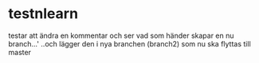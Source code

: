 # testnlearn
testar att ändra en kommentar och ser vad som händer
skapar en nu branch...'
..och lägger den i nya branchen (branch2)
som nu ska flyttas till master
